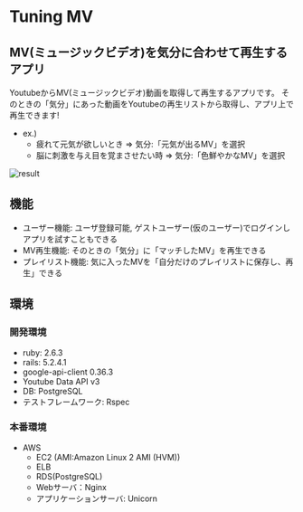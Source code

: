 # Tuning MV

## MV(ミュージックビデオ)を気分に合わせて再生するアプリ

YoutubeからMV(ミュージックビデオ)動画を取得して再生するアプリです。
そのときの「気分」にあった動画をYoutubeの再生リストから取得し、アプリ上で再生できます!
- ex.)
  - 疲れて元気が欲しいとき => 気分:「元気が出るMV」を選択
  - 脳に刺激を与え目を覚まさせたい時 => 気分:「色鮮やかなMV」を選択

![result](https://user-images.githubusercontent.com/54093324/73136437-06fe8300-4091-11ea-92dc-2c9b8846c4d3.gif)

## 機能

- ユーザー機能: ユーザ登録可能, ゲストユーザー(仮のユーザー)でログインしアプリを試すこともできる
- MV再生機能: そのときの「気分」に「マッチしたMV」を再生できる
- プレイリスト機能: 気に入ったMVを「自分だけのプレイリストに保存し、再生」できる

## 環境
### 開発環境
- ruby: 2.6.3
- rails: 5.2.4.1
- google-api-client 0.36.3
- Youtube Data API v3
- DB: PostgreSQL
- テストフレームワーク: Rspec

### 本番環境
- AWS
  - EC2 (AMI:Amazon Linux 2 AMI (HVM))
  - ELB
  - RDS(PostgreSQL)
  - Webサーバ：Nginx
  - アプリケーションサーバ: Unicorn
　
